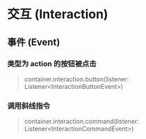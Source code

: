 # 交互 (Interaction)

## 事件 (Event)

### 类型为 action 的按钮被点击

> container.interaction.button(listener: Listener\<InteractionButtonEvent\>)

### 调用斜线指令

> container.interaction.command(listener: Listener\<InteractionCommandEvent\>)